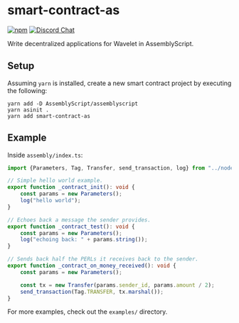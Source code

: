 # smart-contract-as

[![npm](https://img.shields.io/npm/v/smart-contract-as.svg)](https://www.npmjs.com/package/smart-contract-as)
[![Discord Chat](https://img.shields.io/discord/458332417909063682.svg)](https://discord.gg/dMYfDPM)

Write decentralized applications for Wavelet in AssemblyScript.

## Setup

Assuming `yarn` is installed, create a new smart contract project by executing the following:

```shell
yarn add -D AssemblyScript/assemblyscript
yarn asinit .
yarn add smart-contract-as
```

## Example

Inside `assembly/index.ts`:

```ts
import {Parameters, Tag, Transfer, send_transaction, log} from "../node_modules/smart-contract-as/assembly";

// Simple hello world example.
export function _contract_init(): void {
    const params = new Parameters();
    log("hello world");
}

// Echoes back a message the sender provides.
export function _contract_test(): void {
    const params = new Parameters();
    log("echoing back: " + params.string());
}

// Sends back half the PERLs it receives back to the sender.
export function _contract_on_money_received(): void {
    const params = new Parameters();

    const tx = new Transfer(params.sender_id, params.amount / 2);
    send_transaction(Tag.TRANSFER, tx.marshal());
}
```

For more examples, check out the `examples/` directory.